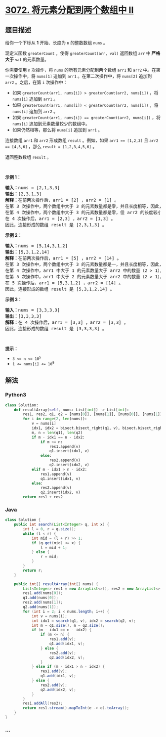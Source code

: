 # [3072. 将元素分配到两个数组中 II](https://leetcode.cn/problems/distribute-elements-into-two-arrays-ii)



## 题目描述

<!-- 这里写题目描述 -->

<p>给你一个下标从 <strong>1</strong> 开始、长度为 <code>n</code> 的整数数组 <code>nums</code> 。</p>

<p>现定义函数 <code>greaterCount</code> ，使得 <code>greaterCount(arr, val)</code> 返回数组 <code>arr</code> 中<strong> 严格大于</strong> <code>val</code> 的元素数量。</p>

<p>你需要使用 <code>n</code> 次操作，将 <code>nums</code> 的所有元素分配到两个数组 <code>arr1</code> 和 <code>arr2</code> 中。在第一次操作中，将 <code>nums[1]</code> 追加到 <code>arr1</code> 。在第二次操作中，将 <code>nums[2]</code> 追加到 <code>arr2</code> 。之后，在第 <code>i</code> 次操作中：</p>

<ul>
	<li>如果 <code>greaterCount(arr1, nums[i]) &gt; greaterCount(arr2, nums[i])</code> ，将 <code>nums[i]</code> 追加到 <code>arr1</code> 。</li>
	<li>如果 <code>greaterCount(arr1, nums[i]) &lt; greaterCount(arr2, nums[i])</code> ，将 <code>nums[i]</code> 追加到 <code>arr2</code> 。</li>
	<li>如果 <code>greaterCount(arr1, nums[i]) == greaterCount(arr2, nums[i])</code> ，将 <code>nums[i]</code> 追加到元素数量较少的数组中。</li>
	<li>如果仍然相等，那么将 <code>nums[i]</code> 追加到 <code>arr1</code> 。</li>
</ul>

<p>连接数组 <code>arr1</code> 和 <code>arr2</code> 形成数组 <code>result</code> 。例如，如果 <code>arr1 == [1,2,3]</code> 且 <code>arr2 == [4,5,6]</code> ，那么 <code>result = [1,2,3,4,5,6]</code> 。</p>

<p>返回整数数组 <code>result</code> 。</p>

<p>&nbsp;</p>

<p><strong class="example">示例 1：</strong></p>

<pre>
<strong>输入：</strong>nums = [2,1,3,3]
<strong>输出：</strong>[2,3,1,3]
<strong>解释：</strong>在前两次操作后，arr1 = [2] ，arr2 = [1] 。
在第 3 次操作中，两个数组中大于 3 的元素数量都是零，并且长度相等，因此，将 nums[3] 追加到 arr1 。
在第 4 次操作中，两个数组中大于 3 的元素数量都是零，但 arr2 的长度较小，因此，将 nums[4] 追加到 arr2 。
在 4 次操作后，arr1 = [2,3] ，arr2 = [1,3] 。
因此，连接形成的数组 result 是 [2,3,1,3] 。
</pre>

<p><strong class="example">示例 2：</strong></p>

<pre>
<strong>输入：</strong>nums = [5,14,3,1,2]
<strong>输出：</strong>[5,3,1,2,14]
<strong>解释：</strong>在前两次操作后，arr1 = [5] ，arr2 = [14] 。
在第 3 次操作中，两个数组中大于 3 的元素数量都是一，并且长度相等，因此，将 nums[3] 追加到 arr1 。
在第 4 次操作中，arr1 中大于 1 的元素数量大于 arr2 中的数量（2 &gt; 1），因此，将 nums[4] 追加到 arr1 。
在第 5 次操作中，arr1 中大于 2 的元素数量大于 arr2 中的数量（2 &gt; 1），因此，将 nums[5] 追加到 arr1 。
在 5 次操作后，arr1 = [5,3,1,2] ，arr2 = [14] 。
因此，连接形成的数组 result 是 [5,3,1,2,14] 。
</pre>

<p><strong class="example">示例 3：</strong></p>

<pre>
<strong>输入：</strong>nums = [3,3,3,3]
<strong>输出：</strong>[3,3,3,3]
<strong>解释：</strong>在 4 次操作后，arr1 = [3,3] ，arr2 = [3,3] 。
因此，连接形成的数组 result 是 [3,3,3,3] 。
</pre>

<p>&nbsp;</p>

<p><strong>提示：</strong></p>

<ul>
	<li><code>3 &lt;= n &lt;= 10<sup>5</sup></code></li>
	<li><code>1 &lt;= nums[i] &lt;= 10<sup>9</sup></code></li>
</ul>


## 解法

<!-- 这里可写通用的实现逻辑 -->

<!-- tabs:start -->

### **Python3**

<!-- 这里可写当前语言的特殊实现逻辑 -->

```python
class Solution:
    def resultArray(self, nums: List[int]) -> List[int]:
        res1, res2, q1, q2 = [nums[0]], [nums[1]], [nums[0]], [nums[1]]
        for i in range(2, len(nums)):
            v = nums[i]
            idx1, idx2 = bisect.bisect_right(q1, v), bisect.bisect_right(q2, v)
            m, n = len(q1), len(q2)
            if m - idx1 == n - idx2:
                if m <= n:
                    res1.append(v)
                    q1.insert(idx1, v)
                else:
                    res2.append(v)
                    q2.insert(idx2, v)
            elif m - idx1 > n - idx2:
                res1.append(v)
                q1.insert(idx1, v)
            else:
                res2.append(v)
                q2.insert(idx2, v)
        return res1 + res2
```

### **Java**

<!-- 这里可写当前语言的特殊实现逻辑 -->

```java
class Solution {
    public int search(List<Integer> q, int x) {
        int l = 0, r = q.size();
        while (l < r) {
            int mid = (l + r) >> 1;
            if (q.get(mid) <= x) {
                l = mid + 1;
            } else {
                r = mid;
            }
        }
        return r;
    }

    public int[] resultArray(int[] nums) {
        List<Integer> res1 = new ArrayList<>(), res2 = new ArrayList<>(), q1 = new ArrayList<>(), q2 = new ArrayList<>();
        res1.add(nums[0]);
        q1.add(nums[0]);
        res2.add(nums[1]);
        q2.add(nums[1]);
        for (int i = 2; i < nums.length; i++) {
            int v = nums[i];
            int idx1 = search(q1, v), idx2 = search(q2, v);
            int m = q1.size(), n = q2.size();
            if (m - idx1 == n - idx2) {
                if (m <= n) {
                    res1.add(v);
                    q1.add(idx1, v);
                } else {
                    res2.add(v);
                    q2.add(idx2, v);
                }
            } else if (m - idx1 > n - idx2) {
                res1.add(v);
                q1.add(idx1, v);
            } else {
                res2.add(v);
                q2.add(idx2, v);
            }
        }
        res1.addAll(res2);
        return res1.stream().mapToInt(e -> e).toArray();
    }
}
```

### **...**

```

```

<!-- tabs:end -->
